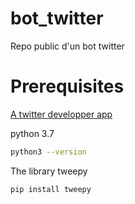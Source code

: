 # bot_twitter
Repo public d'un bot twitter

# Prerequisites

[A twitter developper app](https://developer.twitter.com/en/apps)

python 3.7
```sh
python3 --version
```

The library tweepy

```sh
pip install tweepy
```
